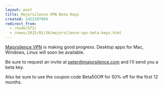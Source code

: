 ```yaml
---
layout: post
title: Majorsilence VPN Beta Keys
created: 1422297969
redirect_from:
  - /node/572/
  - /news/2015/01/26/majorsilence-vpn-beta-keys.html
---
```

<a href="https://majorsilencevpn.com/">Majorsilence VPN</a> is making good progress.  Desktop apps for Mac, Windows, Linux will soon be available.

Be sure to request an invite at peter@majorsilence.com and I'll send you a beta key.

Also be sure to use the coupon code Beta50Off for 50% off for the first 12 months.

